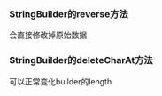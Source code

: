 ### StringBuilder的reverse方法  
  会直接修改掉原始数据  
### StringBuilder的deleteCharAt方法  
  可以正常变化builder的length
